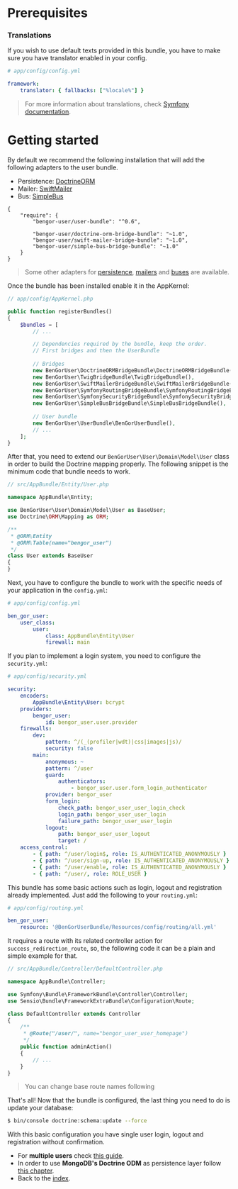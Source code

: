 # Prerequisites
### Translations
If you wish to use default texts provided in this bundle, you have to make sure you have translator enabled in your config.
```yml
# app/config/config.yml

framework:
    translator: { fallbacks: ["%locale%"] }
```

> For more information about translations, check [Symfony documentation][1].

# Getting started

By default we recommend the following installation that will add the following adapters to the user bundle.

* Persistence: [DoctrineORM](https://github.com/BenGorUser/DoctrineORMBridgeBundle)
* Mailer: [SwiftMailer](https://github.com/BenGorUser/SwiftMailerBridgeBundle)
* Bus: [SimpleBus](https://github.com/BenGorUser/SimpleBusBridgeBundle)

```
{
    "require": {
        "bengor-user/user-bundle": "^0.6",
        
        "bengor-user/doctrine-orm-bridge-bundle": "~1.0",
        "bengor-user/swift-mailer-bridge-bundle": "~1.0",
        "bengor-user/simple-bus-bridge-bundle": "~1.0"
    }
} 
```

> Some other adapters for [persistence](adapters_persistence.md), [mailers](adapters_mailers.md) and 
[buses](adapters_buses.md) are available.

Once the bundle has been installed enable it in the AppKernel:

```php
// app/config/AppKernel.php

public function registerBundles()
{
    $bundles = [
        // ...

        // Dependencies required by the bundle, keep the order.
        // First bridges and then the UserBundle
        
        // Bridges
        new BenGorUser\DoctrineORMBridgeBundle\DoctrineORMBridgeBundle(),
        new BenGorUser\TwigBridgeBundle\TwigBridgeBundle(),
        new BenGorUser\SwiftMailerBridgeBundle\SwiftMailerBridgeBundle(),
        new BenGorUser\SymfonyRoutingBridgeBundle\SymfonyRoutingBridgeBundle(),
        new BenGorUser\SymfonySecurityBridgeBundle\SymfonySecurityBridgeBundle(),
        new BenGorUser\SimpleBusBridgeBundle\SimpleBusBridgeBundle(),
        
        // User bundle
        new BenGorUser\UserBundle\BenGorUserBundle(),
        // ...
    ];
}
```

After that, you need to extend our `BenGorUser\User\Domain\Model\User` class in order to build the Doctrine mapping properly.
The following snippet is the minimum code that bundle needs to work.
```php
// src/AppBundle/Entity/User.php

namespace AppBundle\Entity;

use BenGorUser\User\Domain\Model\User as BaseUser;
use Doctrine\ORM\Mapping as ORM;

/**
 * @ORM\Entity
 * @ORM\Table(name="bengor_user")
 */
class User extends BaseUser
{
}
```


Next, you have to configure the bundle to work with the specific needs of your application in the `config.yml`:
```yml
# app/config/config.yml

ben_gor_user:
    user_class:
        user:
            class: AppBundle\Entity\User
            firewall: main
```

If you plan to implement a login system, you need to configure the `security.yml`:
```yml
# app/config/security.yml

security:
    encoders:
        AppBundle\Entity\User: bcrypt
    providers:
        bengor_user:
            id: bengor_user.user.provider
    firewalls:
        dev:
            pattern: ^/(_(profiler|wdt)|css|images|js)/
            security: false
        main:
            anonymous: ~
            pattern: ^/user
            guard:
                authenticators:
                    - bengor_user.user.form_login_authenticator
            provider: bengor_user
            form_login:
                check_path: bengor_user_user_login_check
                login_path: bengor_user_user_login
                failure_path: bengor_user_user_login
            logout:
                path: bengor_user_user_logout
                target: /
    access_control:
        - { path: ^/user/login$, role: IS_AUTHENTICATED_ANONYMOUSLY }
        - { path: ^/user/sign-up, role: IS_AUTHENTICATED_ANONYMOUSLY }
        - { path: ^/user/enable, role: IS_AUTHENTICATED_ANONYMOUSLY }
        - { path: ^/user/, role: ROLE_USER }
```

This bundle has some basic actions such as login, logout and registration already implemented. Just add the following
to your `routing.yml`:
```yml
# app/config/routing.yml

ben_gor_user:
    resource: '@BenGorUserBundle/Resources/config/routing/all.yml'
```

It requires a route with its related controller action for `success_redirection_route`, so, the following code it can
be a plain and simple example for that.

```php
// src/AppBundle/Controller/DefaultController.php

namespace AppBundle\Controller;

use Symfony\Bundle\FrameworkBundle\Controller\Controller;
use Sensio\Bundle\FrameworkExtraBundle\Configuration\Route;

class DefaultController extends Controller
{
    /**
     * @Route("/user/", name="bengor_user_user_homepage")
     */
    public function adminAction()
    {
        // ...
    }
}
```

> You can change base route names following 

That's all! Now that the bundle is configured, the last thing you need to do is update your database:

```bash
$ bin/console doctrine:schema:update --force
```

With this basic configuration you have single user login, logout and registration without confirmation.

- For **multiple users** check [this guide](usage_multiple_users.md).
- In order to use **MongoDB's Doctrine ODM** as persistence layer follow [this chapter](doctrine_odm_mongodb.md).
- Back to the [index](index.md).

[1]: https://symfony.com/doc/current/book/translation.html
